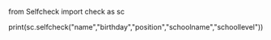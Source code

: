 from Selfcheck import check as sc

print(sc.selfcheck("name","birthday","position","schoolname","schoollevel"))